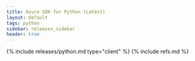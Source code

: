 ```yaml
---
title: Azure SDK for Python (Latest)
layout: default
tags: python
sidebar: releases_sidebar
header: true
---
```


{% include releases/python.md type="client" %}
{% include refs.md %}
